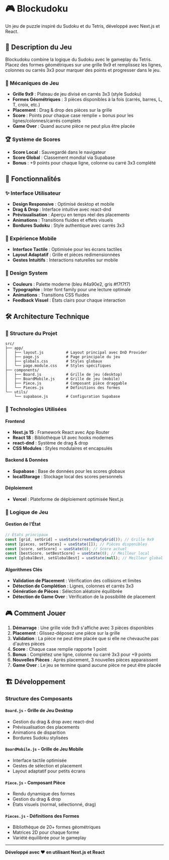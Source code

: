 # 🎮 Blockudoku

Un jeu de puzzle inspiré du Sudoku et du Tetris, développé avec Next.js et React.

## 🎯 Description du Jeu

Blockudoku combine la logique du Sudoku avec le gameplay du Tetris. Placez des formes géométriques sur une grille 9x9 et remplissez les lignes, colonnes ou carrés 3x3 pour marquer des points et progresser dans le jeu.

### 🎲 Mécaniques de Jeu

- **Grille 9x9** : Plateau de jeu divisé en carrés 3x3 (style Sudoku)
- **Formes Géométriques** : 3 pièces disponibles à la fois (carrés, barres, L, T, croix, etc.)
- **Placement** : Drag & drop des pièces sur la grille
- **Score** : Points pour chaque case remplie + bonus pour les lignes/colonnes/carrés complets
- **Game Over** : Quand aucune pièce ne peut plus être placée

### 🏆 Système de Scores

- **Score Local** : Sauvegardé dans le navigateur
- **Score Global** : Classement mondial via Supabase
- **Bonus** : +9 points pour chaque ligne, colonne ou carré 3x3 complété

## 🚀 Fonctionnalités

### ✨ Interface Utilisateur

- **Design Responsive** : Optimisé desktop et mobile
- **Drag & Drop** : Interface intuitive avec react-dnd
- **Prévisualisation** : Aperçu en temps réel des placements
- **Animations** : Transitions fluides et effets visuels
- **Bordures Sudoku** : Style authentique avec carrés 3x3

### 📱 Expérience Mobile

- **Interface Tactile** : Optimisée pour les écrans tactiles
- **Layout Adaptatif** : Grille et pièces redimensionnées
- **Gestes Intuitifs** : Interactions naturelles sur mobile

### 🎨 Design System

- **Couleurs** : Palette moderne (bleu #4a90e2, gris #f7f7f7)
- **Typographie** : Inter font family pour une lecture optimale
- **Animations** : Transitions CSS fluides
- **Feedback Visuel** : États clairs pour chaque interaction

## 🛠️ Architecture Technique

### 📁 Structure du Projet

```
src/
├── app/
│   ├── layout.js          # Layout principal avec DnD Provider
│   ├── page.js            # Page principale du jeu
│   ├── globals.css        # Styles globaux
│   └── page.module.css    # Styles spécifiques
├── components/
│   ├── Board.js           # Grille de jeu (desktop)
│   ├── BoardMobile.js     # Grille de jeu (mobile)
│   ├── Piece.js           # Composant pièce draggable
│   └── Pieces.js          # Définitions des formes
└── utils/
    └── supabase.js        # Configuration Supabase
```

### 🔧 Technologies Utilisées

#### Frontend

- **Next.js 15** : Framework React avec App Router
- **React 18** : Bibliothèque UI avec hooks modernes
- **react-dnd** : Système de drag & drop
- **CSS Modules** : Styles modulaires et encapsulés

#### Backend & Données

- **Supabase** : Base de données pour les scores globaux
- **localStorage** : Stockage local des scores personnels

#### Déploiement

- **Vercel** : Plateforme de déploiement optimisée Next.js

### 🎯 Logique de Jeu

#### Gestion de l'État

```javascript
// États principaux
const [grid, setGrid] = useState(createEmptyGrid()); // Grille 9x9
const [pieces, setPieces] = useState([]); // Pièces disponibles
const [score, setScore] = useState(0); // Score actuel
const [bestScore, setBestScore] = useState(0); // Meilleur local
const [globalBest, setGlobalBest] = useState(null); // Meilleur global
```

#### Algorithmes Clés

- **Validation de Placement** : Vérification des collisions et limites
- **Détection de Complétion** : Lignes, colonnes et carrés 3x3
- **Génération de Pièces** : Sélection aléatoire équilibrée
- **Détection de Game Over** : Vérification de la possibilité de placement

## 🎮 Comment Jouer

1. **Démarrage** : Une grille vide 9x9 s'affiche avec 3 pièces disponibles
2. **Placement** : Glissez-déposez une pièce sur la grille
3. **Validation** : La pièce ne peut être placée que si elle ne chevauche pas d'autres pièces
4. **Score** : Chaque case remplie rapporte 1 point
5. **Bonus** : Complétez une ligne, colonne ou carré 3x3 pour +9 points
6. **Nouvelles Pièces** : Après placement, 3 nouvelles pièces apparaissent
7. **Game Over** : Le jeu se termine quand aucune pièce ne peut être placée

## 🏗️ Développement

### Structure des Composants

#### `Board.js` - Grille de Jeu Desktop

- Gestion du drag & drop avec react-dnd
- Prévisualisation des placements
- Animations de disparition
- Bordures Sudoku stylisées

#### `BoardMobile.js` - Grille de Jeu Mobile

- Interface tactile optimisée
- Gestes de sélection et placement
- Layout adaptatif pour petits écrans

#### `Piece.js` - Composant Pièce

- Rendu dynamique des formes
- Gestion du drag & drop
- États visuels (normal, sélectionné, drag)

#### `Pieces.js` - Définitions des Formes

- Bibliothèque de 20+ formes géométriques
- Matrices 2D pour chaque forme
- Variété équilibrée pour le gameplay

---

**Développé avec ❤️ en utilisant Next.js et React**
